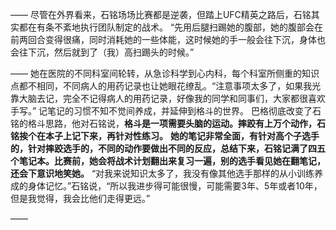 ——
尽管在外界看来，石铭场场比赛都是逆袭，但踏上UFC精英之路后，石铭其实都在有条不紊地执行团队制定的战术。
“先用后腿扫踢她的腹部，她的腹部会在前两回合变得很痛，同时消耗她的一些体能，这时候她的手一般会往下沉，身体也会往下沉，然后就到了（我）高扫踢头的时候。”

——
她在医院的不同科室间轮转，从急诊科学到心内科，每个科室所侧重的知识点都不相同，不同病人的用药记录也让她眼花缭乱。“注意事项太多了，如果我光靠大脑去记，完全不记得病人的用药记录，好像我的同学和同事们，大家都很喜欢手写。”
记笔记的习惯不知不觉间养成，并延伸到格斗的世界。
巴格彻底改变了石铭的格斗思路，他对石铭说，**格斗是一项需要头脑的运动。摔跤有上万个动作，石铭挨个在本子上记下来，再针对性练习。**
**她的笔记非常全面，有针对高个子选手的，针对摔跤选手的，不同的动作要做出不同的反应，总结下来，石铭记满了四五个笔记本。比赛前，她会将战术计划翻出来复习一遍，别的选手看见她在翻笔记，还会下意识地笑她。**
“对我来说知识太多了，我没有像其他选手那样的从小训练养成的身体记忆。”石铭说，“所以我进步得可能很慢，可能需要3年、5年或者10年，但是我觉得，我会比他们走得更远。”

——

